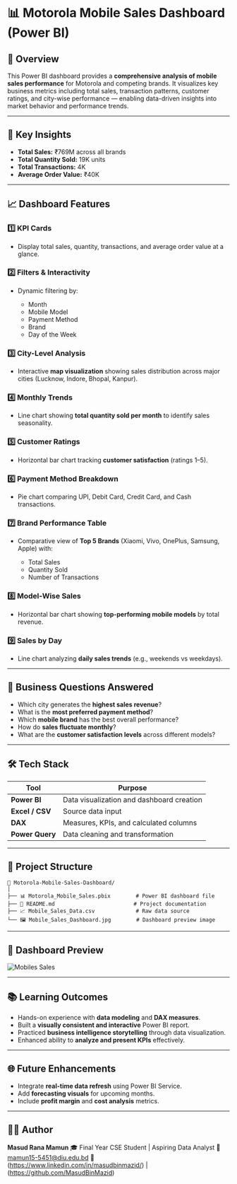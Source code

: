 # 📊 Motorola Mobile Sales Dashboard (Power BI)

## 🧩 Overview

This Power BI dashboard provides a **comprehensive analysis of mobile sales performance** for Motorola and competing brands. It visualizes key business metrics including total sales, transaction patterns, customer ratings, and city-wise performance — enabling data-driven insights into market behavior and performance trends.

---

## 🚀 Key Insights

* **Total Sales:** ₹769M across all brands
* **Total Quantity Sold:** 19K units
* **Total Transactions:** 4K
* **Average Order Value:** ₹40K

---

## 📈 Dashboard Features

### 1️⃣ **KPI Cards**

* Display total sales, quantity, transactions, and average order value at a glance.

### 2️⃣ **Filters & Interactivity**

* Dynamic filtering by:

  * Month
  * Mobile Model
  * Payment Method
  * Brand
  * Day of the Week

### 3️⃣ **City-Level Analysis**

* Interactive **map visualization** showing sales distribution across major cities (Lucknow, Indore, Bhopal, Kanpur).

### 4️⃣ **Monthly Trends**

* Line chart showing **total quantity sold per month** to identify sales seasonality.

### 5️⃣ **Customer Ratings**

* Horizontal bar chart tracking **customer satisfaction** (ratings 1–5).

### 6️⃣ **Payment Method Breakdown**

* Pie chart comparing UPI, Debit Card, Credit Card, and Cash transactions.

### 7️⃣ **Brand Performance Table**

* Comparative view of **Top 5 Brands** (Xiaomi, Vivo, OnePlus, Samsung, Apple) with:

  * Total Sales
  * Quantity Sold
  * Number of Transactions

### 8️⃣ **Model-Wise Sales**

* Horizontal bar chart showing **top-performing mobile models** by total revenue.

### 9️⃣ **Sales by Day**

* Line chart analyzing **daily sales trends** (e.g., weekends vs weekdays).

---

## 🧠 Business Questions Answered

* Which city generates the **highest sales revenue**?
* What is the **most preferred payment method**?
* Which **mobile brand** has the best overall performance?
* How do **sales fluctuate monthly**?
* What are the **customer satisfaction levels** across different models?

---

## 🛠️ Tech Stack

| Tool            | Purpose                                   |
| --------------- | ----------------------------------------- |
| **Power BI**    | Data visualization and dashboard creation |
| **Excel / CSV** | Source data input                         |
| **DAX**         | Measures, KPIs, and calculated columns    |
| **Power Query** | Data cleaning and transformation          |

---

## 📂 Project Structure

```
📁 Motorola-Mobile-Sales-Dashboard/
│
├── 📊 Motorola_Mobile_Sales.pbix        # Power BI dashboard file
├── 📄 README.md                         # Project documentation
├── 📈 Mobile_Sales_Data.csv             # Raw data source
└── 🖼️ Mobile_Sales_Dashboard.jpg        # Dashboard preview image
```

---

## 📸 Dashboard Preview

![Mobiles Sales ](https://github.com/user-attachments/assets/8bcecd0c-47fd-4210-9a8a-fc51905a9261)


---

## 📚 Learning Outcomes

* Hands-on experience with **data modeling** and **DAX measures**.
* Built a **visually consistent and interactive** Power BI report.
* Practiced **business intelligence storytelling** through data visualization.
* Enhanced ability to **analyze and present KPIs** effectively.

---

## 🌐 Future Enhancements

* Integrate **real-time data refresh** using Power BI Service.
* Add **forecasting visuals** for upcoming months.
* Include **profit margin** and **cost analysis** metrics.

---

## 👨‍💻 Author

**Masud Rana Mamun**
🎓 Final Year CSE Student | Aspiring Data Analyst
📧 [mamun15-5451@diu.edu.bd](mailto:mamun15-5451@diu.edu.bd)
🔗 (https://www.linkedin.com/in/masudbinmazid/) | (https://github.com/MasudBinMazid)

